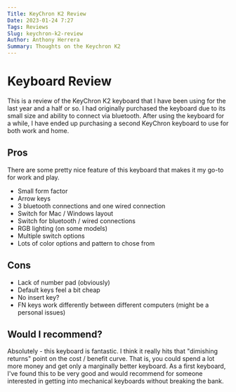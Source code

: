 ```yaml
---
Title: KeyChron K2 Review
Date: 2023-01-24 7:27
Tags: Reviews
Slug: keychron-k2-review
Author: Anthony Herrera
Summary: Thoughts on the Keychron K2
---
```


# Keyboard Review

This is a review of the KeyChron K2 keyboard that I have been using for the last year
and a half or so. I had originally purchased the keyboard due to its small size and
ability to connect via bluetooth. After using the keyboard for a while, I have ended up
purchasing a second KeyChron keyboard to use for both work and home.

## Pros

There are some pretty nice feature of this keyboard that makes it my go-to for work and play.

* Small form factor
* Arrow keys
* 3 bluetooth connections and one wired connection
* Switch for Mac / Windows layout
* Switch for bluetooth / wired connections
* RGB lighting (on some models)
* Multiple switch options
* Lots of color options and pattern to chose from
  
## Cons

* Lack of number pad (obviously)
* Default keys feel a bit cheap
* No insert key?
* FN keys work differently between different computers (might be a personal issues)

## Would I recommend?

Absolutely - this keyboard is fantastic. I think it really hits that "dimishing
returns" point on the cost / benefit curve. That is, you could spend a lot more money
and get only a marginally better keyboard. As a first keyboard, I've found this to be very good and would recommend for someone interested in getting into mechanical keyboards without breaking the bank.